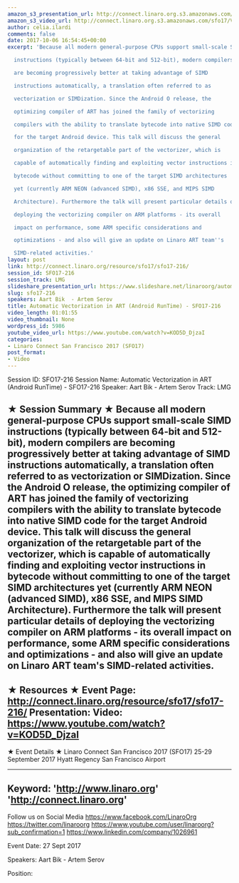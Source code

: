 ```yaml
---
amazon_s3_presentation_url: http://connect.linaro.org.s3.amazonaws.com/sfo17/Presentations/SFO17-216%20Vectorization%20%28final%29.pdf
amazon_s3_video_url: http://connect.linaro.org.s3.amazonaws.com/sfo17/Videos/SFO17-216%20Automatic%20Vectorization%20in%20ART%20%28Android%20RunTime%29.mp4
author: celia.ilardi
comments: false
date: 2017-10-06 16:54:45+00:00
excerpt: 'Because all modern general-purpose CPUs support small-scale SIMD

  instructions (typically between 64-bit and 512-bit), modern compilers

  are becoming progressively better at taking advantage of SIMD

  instructions automatically, a translation often referred to as

  vectorization or SIMDization. Since the Android O release, the

  optimizing compiler of ART has joined the family of vectorizing

  compilers with the ability to translate bytecode into native SIMD code

  for the target Android device. This talk will discuss the general

  organization of the retargetable part of the vectorizer, which is

  capable of automatically finding and exploiting vector instructions in

  bytecode without committing to one of the target SIMD architectures

  yet (currently ARM NEON (advanced SIMD), x86 SSE, and MIPS SIMD

  Architecture). Furthermore the talk will present particular details of

  deploying the vectorizing compiler on ARM platforms - its overall

  impact on performance, some ARM specific considerations and

  optimizations - and also will give an update on Linaro ART team''s

  SIMD-related activities.'
layout: post
link: http://connect.linaro.org/resource/sfo17/sfo17-216/
session_id: SFO17-216
session_track: LMG
slideshare_presentation_url: https://www.slideshare.net/linaroorg/automatic-vectorization-in-art-android-runtime-sfo17216
slug: sfo17-216
speakers: Aart Bik  - Artem Serov
title: Automatic Vectorization in ART (Android RunTime) - SFO17-216
video_length: 01:01:55
video_thumbnail: None
wordpress_id: 5986
youtube_video_url: https://www.youtube.com/watch?v=KOD5D_DjzaI
categories:
- Linaro Connect San Francisco 2017 (SFO17)
post_format:
- Video
---
```


Session ID: SFO17-216
Session Name: Automatic Vectorization in ART (Android RunTime) - SFO17-216
Speaker: Aart Bik - Artem Serov
Track: LMG

★ Session Summary ★
Because all modern general-purpose CPUs support small-scale SIMD
instructions (typically between 64-bit and 512-bit), modern compilers
are becoming progressively better at taking advantage of SIMD
instructions automatically, a translation often referred to as
vectorization or SIMDization. Since the Android O release, the
optimizing compiler of ART has joined the family of vectorizing
compilers with the ability to translate bytecode into native SIMD code
for the target Android device. This talk will discuss the general
organization of the retargetable part of the vectorizer, which is
capable of automatically finding and exploiting vector instructions in
bytecode without committing to one of the target SIMD architectures
yet (currently ARM NEON (advanced SIMD), x86 SSE, and MIPS SIMD
Architecture). Furthermore the talk will present particular details of
deploying the vectorizing compiler on ARM platforms - its overall
impact on performance, some ARM specific considerations and
optimizations - and also will give an update on Linaro ART team's
SIMD-related activities.
---------------------------------------------------
★ Resources ★
Event Page: http://connect.linaro.org/resource/sfo17/sfo17-216/
Presentation:
Video: https://www.youtube.com/watch?v=KOD5D_DjzaI
---------------------------------------------------

★ Event Details ★
Linaro Connect San Francisco 2017 (SFO17)
25-29 September 2017
Hyatt Regency San Francisco Airport

---------------------------------------------------
Keyword:
'http://www.linaro.org'
'http://connect.linaro.org'
---------------------------------------------------
Follow us on Social Media
https://www.facebook.com/LinaroOrg
https://twitter.com/linaroorg
https://www.youtube.com/user/linaroorg?sub_confirmation=1
https://www.linkedin.com/company/1026961

Event Date: 27 Sept 2017

Speakers: Aart Bik - Artem Serov

Position:
